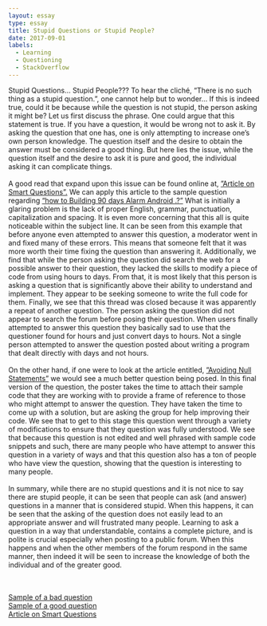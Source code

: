 ```yaml
---
layout: essay
type: essay
title: Stupid Questions or Stupid People?
date: 2017-09-01
labels:
  - Learning
  - Questioning
  - StackOverflow
---
```


Stupid Questions…  Stupid People???
To hear the cliché, “There is no such thing as a stupid question.”, one cannot help but to wonder…  If this is indeed true, could it be because while the question is not stupid, the person asking it might be?  Let us first discuss the phrase.  One could argue that this statement is true.  If you have a question, it would be wrong not to ask it.  By asking the question that one has, one is only attempting to increase one’s own person knowledge.  The question itself and the desire to obtain the answer must be considered a good thing.  But here lies the issue, while the question itself and the desire to ask it is pure and good, the individual asking it can complicate things.
<br><br>
A good read that expand upon this issue can be found online at, <a href=http://www.catb.org/esr/faqs/smart-questions.html>”Article on Smart Questions”.</a>  We can apply this article to the sample question regarding <a href=https://stackoverflow.com/revisions/37089717/1> “how to Building 90 days Alarm Android .?”</a>  What is initially a glaring problem is the lack of proper English, grammar, punctuation, capitalization and spacing.  It is even more concerning that this all is quite noticeable within the subject line.  It can be seen from this example that before anyone even attempted to answer this question, a moderator went in and fixed many of these errors.  This means that someone felt that it was more worth their time fixing the question than answering it.  Additionally, we find that while the person asking the question did search the web for a possible answer to their question, they lacked the skills to modify a piece of code from using hours to days.  From that, it is most likely that this person is asking a question that is significantly above their ability to understand and implement.  They appear to be seeking someone to write the full code for them.  Finally, we see that this thread was closed because it was apparently a repeat of another question.  The person asking the question did not appear to search the forum before posing their question.  When users finally attempted to answer this question they basically sad to use that the questioner found for hours and just convert days to hours.  Not a single person attempted to answer the question posted about writing a program that dealt directly with days and not hours.
<br><br>
On the other hand, if one were to look at the article entitled, <a href=https://stackoverflow.com/questions/271526/avoiding-null-statements>”Avoiding Null Statements”</a> we would see a much better question being posed.  In this final version of the question, the poster takes the time to attach their sample code that they are working with to provide a frame of reference to those who might attempt to answer the question.  They have taken the time to come up with a solution, but are asking the group for help improving their code.  We see that to get to this stage this question went through a variety of modifications to ensure that they question was fully understood.  We see that because this question is not edited and well phrased with sample code snippets and such, there are many people who have attempt to answer this question in a variety of ways and that this question also has a ton of people who have view the question, showing that the question is interesting to many people. 
<br><br>
In summary, while there are no stupid questions and it is not nice to say there are stupid people, it can be seen that people can ask (and answer) questions in a manner that is considered stupid.  When this happens, it can be seen that the asking of the question does not easily lead to an appropriate answer and will frustrated many people.  Learning to ask a question in a way that understandable, contains a complete picture, and is polite is crucial especially when posting to a public forum.  When this happens and when the other members of the forum respond in the same manner, then indeed it will be seen to increase the knowledge of both the individual and of the greater good. 

<br><br>
<a href="https://stackoverflow.com/questions/46111674/how-do-i-publish-content-in-facebook-using-java">Sample of a bad question</a><br>
<a href="https://stackoverflow.com/questions/271526/avoiding-null-statements">Sample of a good question</a><br>
<a href="http://www.catb.org/esr/faqs/smart-questions.html">Article on Smart Questions</a><br>

<!--https://stackoverflow.com/questions/46111002/check-if-string-contains-part-of-other-string-java-->
